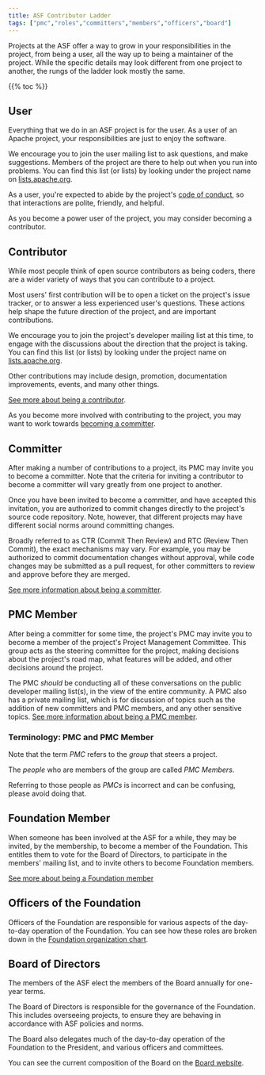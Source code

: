 ```yaml
---
title: ASF Contributor Ladder
tags: ["pmc","roles","committers","members","officers","board"]
---
```


Projects at the ASF offer a way to grow in your responsibilities in the
project, from being a user, all the way up to being a maintainer of the
project. While the specific details may look different from one project
to another, the rungs of the ladder look mostly the same.

{{% toc %}}

## User

Everything that we do in an ASF project is for the user. As a user of an
Apache project, your responsibilities are just to enjoy the software.

We encourage you to join the user mailing list to ask questions, and
make suggestions. Members of the project are there to help out when you
run into problems. You can find this list (or lists) by looking under the
project name on [lists.apache.org](https://lists.apache.org).

As a user, you're expected to abide by the project's [code of
conduct](https://www.apache.org/foundation/policies/conduct), so that
interactions are polite, friendly, and helpful.

As you become a power user of the project, you may consider becoming a
contributor.

## Contributor

While most people think of open source contributors as being coders,
there are a wider variety of ways that you can contribute to a project.

Most users' first contribution will be to open a ticket on the project's
issue tracker, or to answer a less experienced user's questions. These
actions help shape the future direction of the project, and are
important contributions.

We encourage you to join the project's developer mailing list at this
time, to engage with the discussions about the direction that the project
is taking. You can find this list (or lists) by looking under the
project name on [lists.apache.org](https://lists.apache.org).

Other contributions may include design, promotion, documentation
improvements, events, and many other things.

[See more about being a contributor](/contributors/).

As you become more involved with contributing to the project, you may
want to work towards [becoming a
committer](/contributors/becomingacommitter.html).

## Committer

After making a number of contributions to a project, its PMC may invite you
to become a committer. Note that the criteria for inviting a contributor
to become a committer will vary greatly from one project to another.

Once you have been invited to become a committer, and have accepted this
invitation, you are authorized to commit changes directly to the
project's source code repository. Note, however, that different projects
may have different social norms around committing changes.

Broadly referred to as CTR (Commit Then Review) and RTC (Review Then
Commit), the exact mechanisms may vary. For example, you may be
authorized to commit documentation changes without approval, while code
changes may be submitted as a pull request, for other committers to
review and approve before they are merged.

[See more information about being a committer](/committers/).

## PMC Member

After being a committer for some time, the project's PMC may invite you to become a member
of the project's Project Management Committee. This group acts as the
steering committee for the project, making decisions about the project's
road map, what features will be added, and other decisions around the
project.

The PMC *should* be conducting all of these conversations on the public
developer mailing list(s), in the view of the entire community. A PMC
also has a private mailing list, which is for discussion of topics such
as the addition of new committers and PMC members, and any other
sensitive topics.
[See more information about being a PMC member](/pmc/).

### Terminology: PMC and PMC Member

Note that the term _PMC_ refers to the _group_ that steers a project.

The _people_ who are members of the group are called _PMC Members_.

Referring to those people as _PMCs_ is incorrect and can be confusing,
please avoid doing that.

## Foundation Member

When someone has been involved at the ASF for a while, they may be
invited, by the membership, to become a member of the Foundation. This entitles them to vote
for the Board of Directors, to participate in the members' mailing list,
and to invite others to become Foundation members.

[See more about being a Foundation 
member](https://apache.org/foundation/governance/members.html)

## Officers of the Foundation

Officers of the Foundation are responsible for various aspects of the
day-to-day operation of the Foundation. You can see how these roles are
broken down in the [Foundation organization
chart](https://whimsy.apache.org/foundation/orgchart/board).

## Board of Directors

The members of the ASF elect the members of the Board annually for 
one-year terms.

The Board of Directors is responsible for the governance of the
Foundation. This includes overseeing projects, to ensure they are
behaving in accordance with ASF policies and norms.

The Board also delegates much of the day-to-day operation of the
Foundation to the President, and various officers and committees.

You can see the current composition of the Board on the [Board
website](https://apache.org/foundation/board/).


